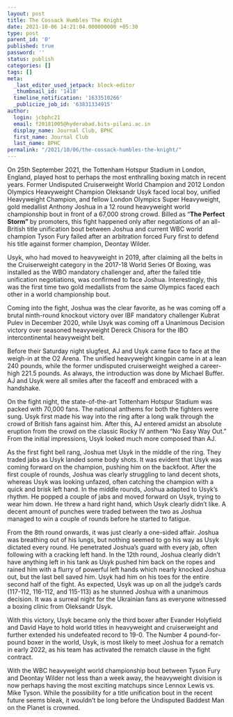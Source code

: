 ```yaml
---
layout: post
title: The Cossack Humbles The Knight
date: 2021-10-06 14:21:04.000000000 +05:30
type: post
parent_id: '0'
published: true
password: ''
status: publish
categories: []
tags: []
meta:
  _last_editor_used_jetpack: block-editor
  _thumbnail_id: '1418'
  timeline_notification: '1633510266'
  _publicize_job_id: '63831334915'
author:
  login: jcbphc21
  email: f20181005@hyderabad.bits-pilani.ac.in
  display_name: Journal Club, BPHC
  first_name: Journal Club
  last_name: BPHC
permalink: "/2021/10/06/the-cossack-humbles-the-knight/"
---
```

<p><!-- wp:paragraph --></p>
<p>On 25th September 2021, the Tottenham Hotspur Stadium in London, England, played host to perhaps the most enthralling boxing match in recent years. Former Undisputed Cruiserweight World Champion and 2012 London Olympics Heavyweight Champion Oleksandr Usyk faced local boy, unified Heavyweight Champion, and fellow London Olympics Super Heavyweight, gold medallist Anthony Joshua in a 12 round heavyweight world championship bout in front of a 67,000 strong crowd. Billed as “<strong>The Perfect Storm” </strong>by promoters, this fight happened only after negotiations of an all-British title unification bout between Joshua and current WBC world champion Tyson Fury failed after an arbitration forced Fury first to defend his title against former champion, Deontay Wilder.</p>
<p><!-- /wp:paragraph --></p>
<p><!-- wp:paragraph --></p>
<p>Usyk, who had moved to heavyweight in 2019, after claiming all the belts in the Cruiserweight category in the 2017-18 World Series Of Boxing, was installed as the WBO mandatory challenger and, after the failed title unification negotiations, was confirmed to face Joshua. Interestingly, this was the first time two gold medallists from the same Olympics faced each other in a world championship bout.&nbsp;</p>
<p><!-- /wp:paragraph --></p>
<p><!-- wp:paragraph --></p>
<p>Coming into the fight, Joshua was the clear favorite, as he was coming off a brutal ninth-round knockout victory over IBF mandatory challenger Kubrat Pulev in December 2020, while Usyk was coming off a Unanimous Decision victory over seasoned heavyweight Dereck Chisora for the IBO intercontinental heavyweight belt.&nbsp;</p>
<p><!-- /wp:paragraph --></p>
<p><!-- wp:paragraph --></p>
<p>Before their Saturday night slugfest, AJ and Usyk came face to face at the weigh-in at the O2 Arena. The unified heavyweight kingpin came in at a lean 240 pounds, while the former undisputed cruiserweight weighed a career-high 221.5 pounds. As always, the introduction was done by Michael Buffer. AJ and Usyk were all smiles after the faceoff and embraced with a handshake.&nbsp;</p>
<p><!-- /wp:paragraph --></p>
<p><!-- wp:paragraph --></p>
<p>On the fight night, the state-of-the-art Tottenham Hotspur Stadium was packed with 70,000 fans. The national anthems for both the fighters were sung. Usyk first made his way into the ring after a long walk through the crowd of British fans against him. After this, AJ entered amidst an absolute eruption from the crowd on the classic Rocky IV anthem “No Easy Way Out.” From the initial impressions, Usyk looked much more composed than AJ.&nbsp;</p>
<p><!-- /wp:paragraph --></p>
<p><!-- wp:paragraph --></p>
<p>As the first fight bell rang, Joshua met Usyk in the middle of the ring. They traded jabs as Usyk landed some body shots. It was evident that Usyk was coming forward on the champion, pushing him on the backfoot. After the first couple of rounds, Joshua was clearly struggling to land decent shots, whereas Usyk was looking unfazed, often catching the champion with a quick and brisk left hand. In the middle rounds, Joshua adapted to Usyk’s rhythm. He popped a couple of jabs and moved forward on Usyk, trying to wear him down. He threw a hard right hand, which Usyk clearly didn’t like. A decent amount of punches were traded between the two as Joshua managed to win a couple of rounds before he started to fatigue.&nbsp;</p>
<p><!-- /wp:paragraph --></p>
<p><!-- wp:paragraph --></p>
<p>From the 8th round onwards, it was just clearly a one-sided affair. Joshua was breathing out of his lungs, but nothing seemed to go his way as Usyk dictated every round. He penetrated Joshua’s guard with every jab, often following with a cracking left hand. In the 12th round, Joshua clearly didn’t have anything left in his tank as Usyk pushed him back on the ropes and rained him with a flurry of powerful left hands which nearly knocked Joshua out, but the last bell saved him. Usyk had him on his toes for the entire second half of the fight. As expected, Usyk was up on all the judge’s cards (117-112, 116-112, and 115-113) as he stunned Joshua with a unanimous decision. It was a surreal night for the Ukrainian fans as everyone witnessed a boxing clinic from Oleksandr Usyk.</p>
<p><!-- /wp:paragraph --></p>
<p><!-- wp:paragraph --></p>
<p>With this victory, Usyk became only the third boxer after Evander Holyfield and David Haye to hold world titles in heavyweight and cruiserweight and further extended his undefeated record to 19-0. The Number 4 pound-for-pound boxer in the world, Usyk, is most likely to meet Joshua for a rematch in early 2022, as his team has activated the rematch clause in the fight contract.&nbsp;</p>
<p><!-- /wp:paragraph --></p>
<p><!-- wp:paragraph --></p>
<p>With the WBC heavyweight world championship bout between Tyson Fury and Deontay Wilder not less than a week away, the heavyweight division is now perhaps having the most exciting matchups since Lennox Lewis vs. Mike Tyson. While the possibility for a title unification bout in the recent future seems bleak, it wouldn’t be long before the Undisputed Baddest Man on the Planet is crowned.</p>
<p><!-- /wp:paragraph --></p>
